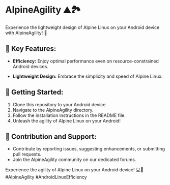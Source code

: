 # AlpineAgility ⛰️🏞️

Experience the lightweight design of Alpine Linux on your Android device with AlpineAgility! 🚀

## 🌟 Key Features:

- **Efficiency:** Enjoy optimal performance even on resource-constrained Android devices.

- **Lightweight Design:** Embrace the simplicity and speed of Alpine Linux.

## 🚀 Getting Started:

1. Clone this repository to your Android device.
2. Navigate to the AlpineAgility directory.
3. Follow the installation instructions in the README file.
4. Unleash the agility of Alpine Linux on your Android!

## 🤝 Contribution and Support:

- Contribute by reporting issues, suggesting enhancements, or submitting pull requests.
- Join the AlpineAgility community on our dedicated forums.

Experience the agility of Alpine Linux on your Android device! 💻📱 #AlpineAgility #AndroidLinuxEfficiency
